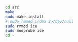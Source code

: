 <!-- markdownlint-disable MD001 MD041 -->
```bash
cd src
make
sudo make install
# sudo rmmod irdma 2>/dev/null
sudo rmmod ice
sudo modprobe ice
cd -
```
